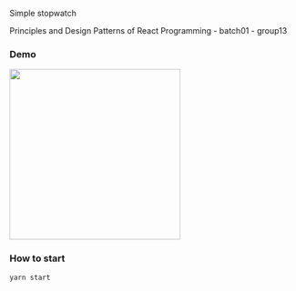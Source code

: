 Simple stopwatch

Principles and Design Patterns of React Programming - batch01 - group13

### Demo

<img src="https://user-images.githubusercontent.com/32006235/163501555-a7b8c751-3108-41e8-a21a-3a3cce2f02be.gif" width="300" />


### How to start

```
yarn start
```
